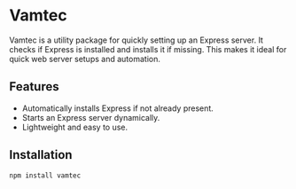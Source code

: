 # Vamtec

Vamtec is a utility package for quickly setting up an Express server. It checks if Express is installed and installs it if missing. This makes it ideal for quick web server setups and automation.

## Features
- Automatically installs Express if not already present.
- Starts an Express server dynamically.
- Lightweight and easy to use.

## Installation
```bash
npm install vamtec

